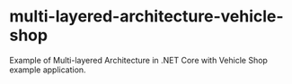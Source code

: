 # multi-layered-architecture-vehicle-shop
Example of Multi-layered Architecture in .NET Core with Vehicle Shop example application.
